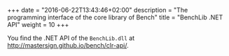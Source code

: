 +++
date = "2016-06-22T13:43:46+02:00"
description = "The programming interface of the core library of Bench"
title = "BenchLib .NET API"
weight = 10
+++

You find the .NET API of the `BenchLib.dll` at
<http://mastersign.github.io/bench/clr-api/>.

